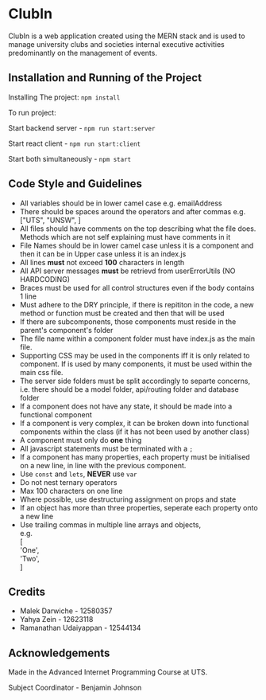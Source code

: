 # ClubIn

ClubIn is a web application created using the MERN stack and is used to manage university clubs and societies internal executive activities predominantly on the management of events.


## Installation and Running of the Project


Installing The project:
`npm install`

To run project:

Start backend server - `npm run start:server`

Start react client - `npm run start:client` 

Start both simultaneously - `npm start` 

## Code Style and Guidelines

* All variables should be in lower camel case e.g. emailAddress
* There should be spaces around the operators and after commas e.g. ["UTS", "UNSW", ]
* All files should have comments on the top describing what the file does. Methods which are not self explaining must have comments in it
* File Names should be in lower camel case unless it is a component and then it can be in Upper case unless it is an index.js
* All lines **must** not exceed **100** characters in length
* All API server messages **must** be retrievd from userErrorUtils (NO HARDCODING)
* Braces must be used for all control structures even if the body contains 1 line
* Must adhere to the DRY principle, if there is repititon in the code, a new method or function must be created and then that will be used
* If there are subcomponents, those components must reside in the parent's component's folder
* The file name within a component folder must have index.js as the main file. 
* Supporting CSS may be used in the components iff it is only related to component. If is used by many components, it must be used within the main css file.
* The server side folders must be split accordingly to separte concerns, i.e. there should be a model folder, api/routing folder and database folder
* If a component does not have any state, it should be made into a functional component
* If a component is very complex, it can be broken down into functional components within the class (if it has not been used by another class)
* A component must only do **one** thing
* All javascript statements must be terminated with a `;`
* If a component has many properties, each property must be initialised on a new line, in line with the previous component.
* Use `const` and `lets`, **NEVER** use `var`
* Do not nest ternary operators
* Max 100 characters on one line
* Where possible, use destructuring assignment on props and state
* If an object has more than three properties, seperate each property onto a new line
* Use trailing commas in multiple line arrays and objects,   
    e.g.  
    [  
      'One',  
      'Two',  
    ]  

## Credits

* Malek Darwiche - 12580357
* Yahya Zein - 12623118
* Ramanathan Udaiyappan - 12544134

## Acknowledgements

Made in the Advanced Internet Programming Course at UTS.

Subject Coordinator - Benjamin Johnson
